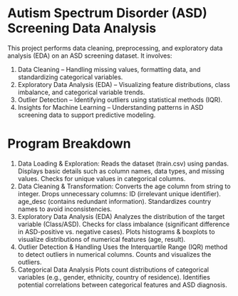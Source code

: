 # Autism Spectrum Disorder (ASD) Screening Data Analysis #

This project performs data cleaning, preprocessing, and exploratory data analysis (EDA) on an ASD screening dataset. It involves:

1. Data Cleaning – Handling missing values, formatting data, and standardizing categorical variables.
2. Exploratory Data Analysis (EDA) – Visualizing feature distributions, class imbalance, and categorical variable trends.
3. Outlier Detection – Identifying outliers using statistical methods (IQR).
4. Insights for Machine Learning – Understanding patterns in ASD screening data to support predictive modeling.

# Program Breakdown
1. Data Loading & Exploration: 
Reads the dataset (train.csv) using pandas.
Displays basic details such as column names, data types, and missing values.
Checks for unique values in categorical columns.
2. Data Cleaning & Transformation:
Converts the age column from string to integer.
Drops unnecessary columns:
ID (irrelevant unique identifier).
age_desc (contains redundant information).
Standardizes country names to avoid inconsistencies.
3. Exploratory Data Analysis (EDA)
Analyzes the distribution of the target variable (Class/ASD).
Checks for class imbalance (significant difference in ASD-positive vs. negative cases).
Plots histograms & boxplots to visualize distributions of numerical features (age, result).
4. Outlier Detection & Handling
Uses the Interquartile Range (IQR) method to detect outliers in numerical columns.
Counts and visualizes the outliers.
5. Categorical Data Analysis
Plots count distributions of categorical variables (e.g., gender, ethnicity, country of residence).
Identifies potential correlations between categorical features and ASD diagnosis.
